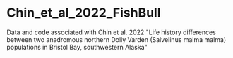 # Chin_et_al_2022_FishBull
Data and code associated with Chin et al. 2022 "Life history differences between two anadromous northern Dolly Varden (Salvelinus malma malma) populations in Bristol Bay, southwestern Alaska"
